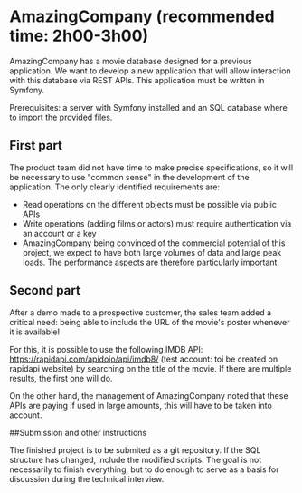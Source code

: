 # AmazingCompany (recommended time: 2h00-3h00)

AmazingCompany has a movie database designed for a previous application. We want to develop a new application that will allow interaction with this database via REST APIs. This application must be written in Symfony.

Prerequisites: a server with Symfony installed and an SQL database where to import the provided files.

## First part

The product team did not have time to make precise specifications, so it will be necessary to use "common sense" in the development of the application. The only clearly identified requirements are:

- Read operations on the different objects must be possible via public APIs
- Write operations (adding films or actors) must require authentication via an account or a key
- AmazingCompany being convinced of the commercial potential of this project, we expect to have both large volumes of data and large peak loads. The performance aspects are therefore particularly important.

## Second part

After a demo made to a prospective customer, the sales team added a critical need: being able to include the URL of the movie's poster whenever it is available!

For this, it is possible to use the following IMDB API: https://rapidapi.com/apidojo/api/imdb8/ (test account: toi be created on rapidapi website) by searching on the title of the movie. If there are multiple results, the first one will do.

On the other hand, the management of AmazingCompany noted that these APIs are paying if used in large amounts, this will have to be taken into account.

##Submission and other instructions

The finished project is to be submited as a git repository. If the SQL structure has changed, include the modified scripts. The goal is not necessarily to finish everything, but to do enough to serve as a basis for discussion during the technical interview.
